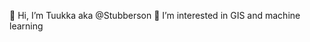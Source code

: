 👋 Hi, I’m Tuukka aka @Stubberson
👀 I’m interested in GIS and machine learning


<!---
Stubberson/Stubberson is a ✨ special ✨ repository because its `README.md` (this file) appears on your GitHub profile.
You can click the Preview link to take a look at your changes.
--->
